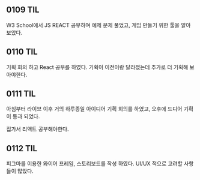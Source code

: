## 0109 TIL

W3 School에서 JS REACT 공부하며 예제 문제 풀었고, 게임 만들기 위한 툴을 알아 보았다.



## 0110 TIL

기획 회의 하고 React 공부를 하였다. 기획이 이전이랑 달라졌는데 추가로 더 기획해 보아야한다.



## 0111 TIL

아침부터 라이브 이후 거의 하루종일 아이디어 기획 회의를 하였고, 오후에 드디어 기획이 통과 되었다.

집가서 리액트 공부해야한다.



## 0112 TIL

피그마를 이용한 와이어 프레임, 스토리보드를 작성 하였다. UI/UX 적으로 고려할 사항들이 많았다.
